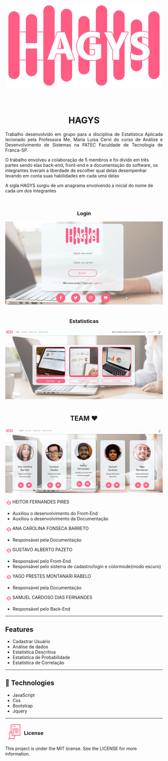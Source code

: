 
<div style="text-align: center; ">
        <img src="./images/home-logo.png" alt="HAGYS" title="#HAGYS">
</div>

</br></br>



<h1 style="text-align: center;">HAGYS</h1>
<p style="text-align: justify;">
    Trabalho desenvolvido em grupo para a disciplina de Estatística Aplicada lecionado pela
    Professora Me. Maria Luísa Cervi do curso de Análise e Desenvolvimento de Sistemas na FATEC
    Faculdade de Tecnologia de Franca-SP.
</p>

<p> O trabalho envolveu a colaboração de 5 membros 
e foi divido em três partes sendo elas back-end, front-end e a documentação do software, os integrantes tiveram a liberdade de escolher qual delas desempenhar levando em conta suas habilidades em cada uma delas  
</p>

<p>A sigla HAGYS surgiu de um anagrama envolvendo a inicial do nome de cada um dos integrantes</p>

</br>

<h3 style="text-align: center;">Login</h3>

<div style="text-align: center; ">
<img src="./images/README/login.gif" alt="Login" style="text-align: center;">
</div>

</br>

<h3 style="text-align: center;">Estatísticas</h3>
<div style="text-align: center; ">
<img src="./images/README/statistic.gif" alt="Estatísticas" style="text-align: center;">
</div>

</br>

<h2 style="text-align: center;">TEAM ♥</h2>
<div style="text-align: center; ">
<img src="./images/README/team.gif" alt="Team" style="text-align: center;">
</div>

</br>

<div style="display: flex;">
<img src="./images/favicon-16.png" alt="HAGYS" title="#HAGYS" style="margin: 5px;" height="13"> HEITOR FERNANDES PIRES
</div>  
    
- Auxiliou o desenvolvimento do Front-End
- Auxiliou o desenvolvimento da Documentação


<div style="display: flex;">
<img src="./images/favicon-16.png" alt="HAGYS" title="#HAGYS" style="margin: 5px;" height="13"> ANA CAROLINA FONSECA BARRETO
</div>

- Responsável pela Documentação

<div style="display: flex;">
<img src="./images/favicon-16.png" alt="HAGYS" title="#HAGYS" style="margin: 5px;" height="13"> GUSTAVO ALBERTO PAZETO
</div>

- Responsável pelo Front-End
- Responsável pelo sistema de cadastro/login e colormode(modo escuro)

<div style="display: flex;">
<img src="./images/favicon-16.png" alt="HAGYS" title="#HAGYS" style="margin: 5px;" height="13"> YAGO PRESTES MONTANARI RABELO
</div>

- Responsável pela Documentação

<div style="display: flex;">
<img src="./images/favicon-16.png" alt="HAGYS" title="#HAGYS" style="margin: 5px;" height="13"> SAMUEL CARDOSO DIAS FERNANDES
</div>

- Responsável pelo Back-End


___

## Features


- Cadastrar Usuário
- Análise de dados
- Estatística Descritiva
- Estatística de Probabilidade 
- Estatística de Correlação

___

## 🚀 Technologies

 - JavaScript
 - Css
 - Bootstrap
 - Jquery


___

<div style=" display: flex; align-items: center; text-align: center">
<img src="images\manual-icon.png" alt="HAGYS" title="#HAGYS" style="margin: 5px;" height="50"> <h3>License
</div>

This project is under the MIT license. See the LICENSE for more information.

